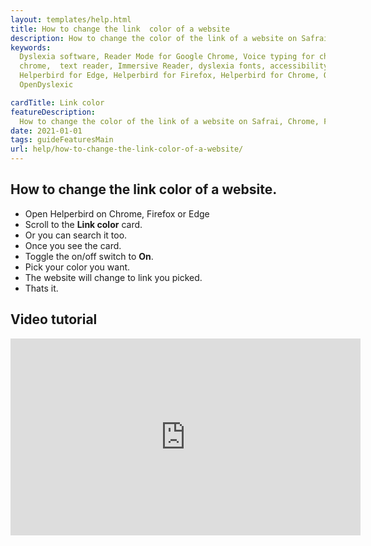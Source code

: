```yaml
---
layout: templates/help.html
title: How to change the link  color of a website
description: How to change the color of the link of a website on Safrai, Chrome, Firefox or Edge.
keywords:
  Dyslexia software, Reader Mode for Google Chrome, Voice typing for chrome, Text to speech for
  chrome,  text reader, Immersive Reader, dyslexia fonts, accessibility software, dyslexia software,
  Helperbird for Edge, Helperbird for Firefox, Helperbird for Chrome, Opendyslexic for Chrome,
  OpenDyslexic

cardTitle: Link color
featureDescription:
  How to change the color of the link of a website on Safrai, Chrome, Firefox or Edge.
date: 2021-01-01
tags: guideFeaturesMain
url: help/how-to-change-the-link-color-of-a-website/
---
```


## How to change the link color of a website.

- Open Helperbird on Chrome, Firefox or Edge
- Scroll to the **Link color** card.
- Or you can search it too.
- Once you see the card.
- Toggle the on/off switch to **On**.
- Pick your color you want.
- The website will change to link you picked.
- Thats it.


## Video tutorial

<iframe 
  width="560" 
  height="315" 
  src="https://www.youtube.com/embed/onx9kJvdeE4" 
  title="YouTube video player" 
  frameborder="0" 
  allow="accelerometer; autoplay; clipboard-write; encrypted-media; gyroscope; picture-in-picture" 
  allowfullscreen>
</iframe>